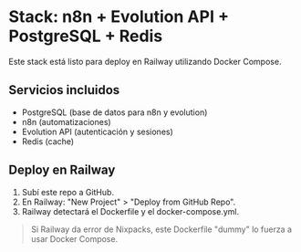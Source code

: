 # Stack: n8n + Evolution API + PostgreSQL + Redis

Este stack está listo para deploy en Railway utilizando Docker Compose.

## Servicios incluidos

- PostgreSQL (base de datos para n8n y evolution)
- n8n (automatizaciones)
- Evolution API (autenticación y sesiones)
- Redis (cache)

## Deploy en Railway

1. Subí este repo a GitHub.
2. En Railway: "New Project" > "Deploy from GitHub Repo".
3. Railway detectará el Dockerfile y el docker-compose.yml.

> Si Railway da error de Nixpacks, este Dockerfile "dummy" lo fuerza a usar Docker Compose.
